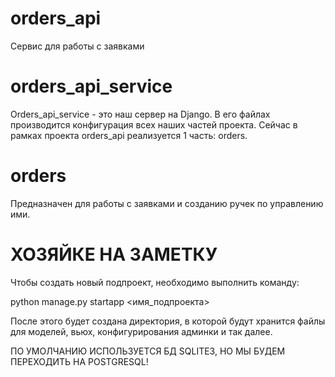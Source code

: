# orders_api
Сервис для работы с заявками

# orders_api_service
Orders_api_service - это наш сервер на Django. В его файлах производится конфигурация всех наших частей
проекта. Сейчас в рамках проекта orders_api реализуется 1 часть: orders.

# orders
Предназначен для работы с заявками и созданию ручек по управлению ими.

# ХОЗЯЙКЕ НА ЗАМЕТКУ
Чтобы создать новый подпроект, необходимо выполнить команду: 

python manage.py startapp <имя_подпроекта>

После этого будет создана директория, в которой будут хранится файлы для моделей, 
вьюх, конфигурирования админки и так далее.

ПО УМОЛЧАНИЮ ИСПОЛЬЗУЕТСЯ БД SQLITE3, НО МЫ БУДЕМ ПЕРЕХОДИТЬ НА POSTGRESQL!